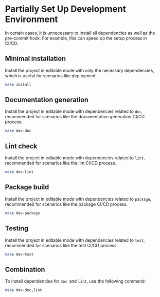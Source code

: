 # Partially Set Up Development Environment

In certain cases, it is unnecessary to install all dependencies as well as the pre-commit hook. For example, this can speed up the setup process in CI/CD.

## Minimal installation

Install the project in editable mode with only the necessary dependencies, which is useful for scenarios like deployment.

```bash
make install
```

## Documentation generation

Install the project in editable mode with dependencies related to `doc`,
recommended for scenarios like the documentation generation CI/CD process.

```bash
make dev-doc
```

## Lint check

Install the project in editable mode with dependencies related to `lint`,
recommended for scenarios like the lint CI/CD process.

```bash
make dev-lint
```

## Package build

Install the project in editable mode with dependencies related to `package`,
recommended for scenarios like the package CI/CD process.

```bash
make dev-package
```

## Testing

Install the project in editable mode with dependencies related to `test`,
recommended for scenarios like the test CI/CD process.

```bash
make dev-test
```

## Combination

To install dependencies for `doc `and `lint`, use the following command:

```bash
make dev-doc,lint
```
